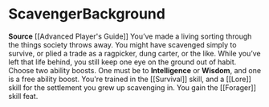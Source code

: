 ﻿---
ability:
- Intelligence
- Wisdom
ability_boost:
- Intelligence
- Wisdom
feat: '[[DATABASE/feat/Forager|Forager]]'
id: '176'
name: Scavenger
prerequisite: null
rarity: Common
skill:
- '[[DATABASE/skill/Survival|Survival]]'
- '[[DATABASE/skill/Lore|Lore]] forthe settlement you grew up scavenging in.'
source: '[[DATABASE/source/Advanced Player''s Guide|Advanced Player''s Guide]]'
subcategory: general
trait: null
type: Background

---
# Scavenger<span class="item-type">Background</span>

**Source** [[Advanced Player's Guide]] 
You’ve made a living sorting through the things society throws away. You might have scavenged simply to survive, or plied a trade as a ragpicker, dung carter, or the like. While you’ve left that life behind, you still keep one eye on the ground out of habit.
Choose two ability boosts. One must be to **Intelligence** or **Wisdom**, and one is a free ability boost.
You're trained in the [[Survival]] skill, and a [[Lore]] skill for the settlement you grew up scavenging in. You gain the [[Forager]] skill feat.